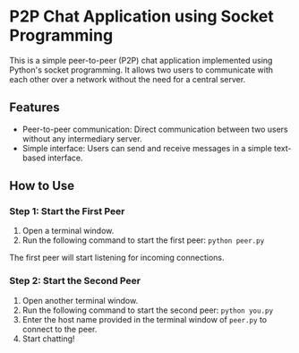# P2P Chat Application using Socket Programming

This is a simple peer-to-peer (P2P) chat application implemented using Python's socket programming. It allows two users to communicate with each other over a network without the need for a central server.

## Features

- Peer-to-peer communication: Direct communication between two users without any intermediary server.
- Simple interface: Users can send and receive messages in a simple text-based interface.

## How to Use

### Step 1: Start the First Peer

1. Open a terminal window.
2. Run the following command to start the first peer: `python peer.py`


The first peer will start listening for incoming connections.

### Step 2: Start the Second Peer

1. Open another terminal window.
2. Run the following command to start the second peer: `python you.py`
3. Enter the host name provided in the terminal window of `peer.py` to connect to the peer.
4. Start chatting!





